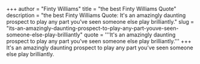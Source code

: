 +++
author = "Finty Williams"
title = "the best Finty Williams Quote"
description = "the best Finty Williams Quote: It's an amazingly daunting prospect to play any part you've seen someone else play brilliantly."
slug = "its-an-amazingly-daunting-prospect-to-play-any-part-youve-seen-someone-else-play-brilliantly"
quote = '''It's an amazingly daunting prospect to play any part you've seen someone else play brilliantly.'''
+++
It's an amazingly daunting prospect to play any part you've seen someone else play brilliantly.
